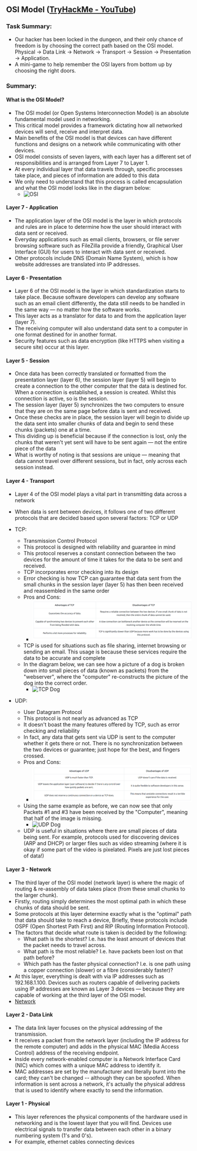 ## OSI Model ([TryHackMe - YouTube](https://www.youtube.com/watch?v=hWIktHvNjeM&list=PL0iJrrpaWpyWTmLQxeRy64LKGzLbRLDfD&index=3))

### Task Summary:

-   Our hacker has been locked in the dungeon, and their only chance of freedom is by choosing the correct path based on the OSI model. Physical -> Data Link -> Network -> Transport -> Session -> Presentation -> Application.
-   A mini-game to help remember the OSI layers from bottom up by choosing the right doors.

### Summary:

#### What is the OSI Model?

-   The OSI model (or Open Systems Interconnection Model) is an absolute fundamental model used in networking.
-   This critical model provides a framework dictating how all networked devices will send, receive and interpret data.
-   Main benefits of the OSI model is that devices can have different functions and designs on a network while communicating with other devices.
-   OSI model consists of seven layers, with each layer has a different set of responsibilities and is arranged from Layer 7 to Layer 1.
-   At every individual layer that data travels through, specific processes take place, and pieces of information are added to this data
-   We only need to understand that this process is called encapsulation and what the OSI model looks like in the diagram below:
    -   ![OSI](https://camo.githubusercontent.com/dbb90964bd9f60458fb2e432721e42818a55d1d705ce0a51299e9b51c4b01070/68747470733a2f2f6173736574732e7472796861636b6d652e636f6d2f6164646974696f6e616c2f6e6574776f726b696e672d66756e64616d656e74616c732f6f73692d6d6f64656c2f6f73696d6f64656c2e737667)

#### Layer 7 - Application

-   The application layer of the OSI model is the layer in which protocols and rules are in place to determine how the user should interact with data sent or received.
-   Everyday applications such as email clients, browsers, or file server browsing software such as FileZilla provide a friendly, Graphical User Interface (GUI) for users to interact with data sent or received.
-   Other protocols include DNS (Domain Name System), which is how website addresses are translated into IP addresses.

#### Layer 6 - Presentation

-   Layer 6 of the OSI model is the layer in which standardization starts to take place. Because software developers can develop any software such as an email client differently, the data still needs to be handled in the same way — no matter how the software works.
-   This layer acts as a translator for data to and from the application layer (layer 7).
-   The receiving computer will also understand data sent to a computer in one format destined for in another format.
-   Security features such as data encryption (like HTTPS when visiting a secure site) occur at this layer.

#### Layer 5 - Session

-   Once data has been correctly translated or formatted from the presentation layer (layer 6), the session layer (layer 5) will begin to create a connection to the other computer that the data is destined for. When a connection is established, a session is created. Whilst this connection is active, so is the session.
-   The session layer (layer 5) synchronizes the two computers to ensure that they are on the same page before data is sent and received.
-   Once these checks are in place, the session layer will begin to divide up the data sent into smaller chunks of data and begin to send these chunks (packets) one at a time.
-   This dividing up is beneficial because if the connection is lost, only the chunks that weren't yet sent will have to be sent again — not the entire piece of the data
-   What is worthy of noting is that sessions are unique — meaning that data cannot travel over different sessions, but in fact, only across each session instead.

#### Layer 4 - Transport

-   Layer 4 of the OSI model plays a vital part in transmitting data across a network
-   When data is sent between devices, it follows one of two different protocols that are decided based upon several factors: TCP or UDP
-   TCP:

    -   Transmission Control Protocol
    -   This protocol is designed with reliability and guarantee in mind
    -   This protocol reserves a constant connection between the two devices for the amount of time it takes for the data to be sent and received.
    -   TCP incorporates error checking into its design
    -   Error checking is how TCP can guarantee that data sent from the small chunks in the session layer (layer 5) has then been received and reassembled in the same order
    -   Pros and Cons:
        -   ![TCP](https://github.com/0xashiii/TryHackMe_Writeups/raw/353ca214d0f7cb7eb587a0f10eb8f78d1694d943/OSI%20Model/Pastedimage20210702234847.png)
    -   TCP is used for situations such as file sharing, internet browsing or sending an email. This usage is because these services require the data to be accurate and complete
    -   In the diagram below, we can see how a picture of a dog is broken down into small pieces of data (known as packets) from the "webserver", where the "computer" re-constructs the picture of the dog into the correct order.
        -   ![TCP Dog](https://camo.githubusercontent.com/7998905a08e96b34b320db307220cd018a98ed6364219ba4c600d71d14ebe9fb/68747470733a2f2f6173736574732e7472796861636b6d652e636f6d2f6164646974696f6e616c2f6e6574776f726b696e672d66756e64616d656e74616c732f6f73692d6d6f64656c2f746370646f672e706e67)

-   UDP:

    -   User Datagram Protocol
    -   This protocol is not nearly as advanced as TCP
    -   It doesn't boast the many features offered by TCP, such as error checking and reliability
    -   In fact, any data that gets sent via UDP is sent to the computer whether it gets there or not. There is no synchronization between the two devices or guarantee; just hope for the best, and fingers crossed.
    -   Pros and Cons:
        -   ![UDP](https://github.com/0xashiii/TryHackMe_Writeups/raw/353ca214d0f7cb7eb587a0f10eb8f78d1694d943/OSI%20Model/Pastedimage20210702235017.png)
    -   Using the same example as before, we can now see that only Packets #1 and #3 have been received by the "Computer", meaning that half of the image is missing.
        -   ![UDP Dog](https://camo.githubusercontent.com/5caa1dcb74ebe4f7a3b53445afe055105dd5d24c1e5b823b8e2798238a6877db/68747470733a2f2f6173736574732e7472796861636b6d652e636f6d2f6164646974696f6e616c2f6e6574776f726b696e672d66756e64616d656e74616c732f6f73692d6d6f64656c2f756470646f672e706e67)
    -   UDP is useful in situations where there are small pieces of data being sent. For example, protocols used for discovering devices (ARP and DHCP) or larger files such as video streaming (where it is okay if some part of the video is pixelated. Pixels are just lost pieces of data!)

#### Layer 3 - Network

-   The third layer of the OSI model (network layer) is where the magic of routing & re-assembly of data takes place (from these small chunks to the larger chunk).
-   Firstly, routing simply determines the most optimal path in which these chunks of data should be sent.
-   Some protocols at this layer determine exactly what is the "optimal" path that data should take to reach a device, Briefly, these protocols include OSPF (Open Shortest Path First) and RIP (Routing Information Protocol).
-   The factors that decide what route is taken is decided by the following:
    -   What path is the shortest? I.e. has the least amount of devices that the packet needs to travel across.
    -   What path is the most reliable? I.e. have packets been lost on that path before?
    -   Which path has the faster physical connection? I.e. is one path using a copper connection (slower) or a fibre (considerably faster)?
-   At this layer, everything is dealt with via IP addresses such as 192.168.1.100. Devices such as routers capable of delivering packets using IP addresses are known as Layer 3 devices — because they are capable of working at the third layer of the OSI model.
-   [Network](https://camo.githubusercontent.com/17576d8a0006c3e35562b69ed0ab47b073e2e7a15662381a152b077bf5b0e0af/68747470733a2f2f6173736574732e7472796861636b6d652e636f6d2f6164646974696f6e616c2f6e6574776f726b696e672d66756e64616d656e74616c732f696e74726f2d746f2d6e6574776f726b696e672f776861742d69732d7468652d696e7465726e65742f726f7574696e67322e706e67)

#### Layer 2 - Data Link

-   The data link layer focuses on the physical addressing of the transmission.
-   It receives a packet from the network layer (including the IP address for the remote computer) and adds in the physical MAC (Media Access Control) address of the receiving endpoint.
-   Inside every network-enabled computer is a Network Interface Card (NIC) which comes with a unique MAC address to identify it.
-   MAC addresses are set by the manufacturer and literally burnt into the card; they can't be changed -- although they can be spoofed. When information is sent across a network, it's actually the physical address that is used to identify where exactly to send the information.

#### Layer 1 - Physical

-   This layer references the physical components of the hardware used in networking and is the lowest layer that you will find. Devices use electrical signals to transfer data between each other in a binary numbering system (1's and 0's).
-   For example, ethernet cables connecting devices
